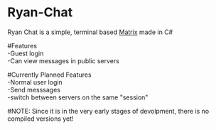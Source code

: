 # Ryan-Chat
Ryan Chat is a simple, terminal based [Matrix](https://matrix.org) made in C#  

#Features  
-Guest login  
-Can view messages in public servers  

#Currently Planned Features  
-Normal user login  
-Send messsages  
-switch between servers on the same "session"  

#NOTE: Since it is in the very early stages of devolpment, there is no compiled versions yet!
